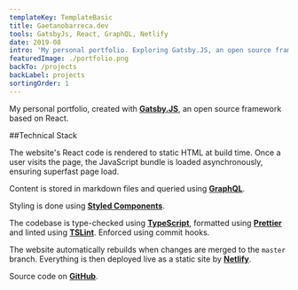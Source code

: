 ```yaml
---
templateKey: TemplateBasic
title: Gaetanobarreca.dev
tools: GatsbyJs, React, GraphQL, Netlify
date: 2019-08
intro: 'My personal portfolio. Exploring Gatsby.JS, an open source framework based on React.'
featuredImage: ./portfolio.png
backTo: /projects
backLabel: projects
sortingOrder: 1
---
```


My personal portfolio, created with <a href="https://www.gatsbyjs.org/" target="_blank"><strong>Gatsby.JS</strong></a>, an open source framework based on React.

##Technical Stack

The website's React code is rendered to static HTML at build time. Once a user visits the page, the JavaScript bundle is loaded asynchronously, ensuring superfast page load.

Content is stored in markdown files and queried using [**GraphQL**](https://graphql.org/).

Styling is done using [**Styled Components**](https://www.styled-components.com).

The codebase is type-checked using [**TypeScript**](https://www.typescriptlang.org/), formatted using [**Prettier**](https://github.com/prettier/prettier) and linted using [**TSLint**](https://palantir.github.io/tslint/). Enforced using commit hooks.

The website automatically rebuilds when changes are merged to the `master` branch. Everything is then deployed live as a static site by [**Netlify**](https://www.netlify.com).

Source code on <a href="https://github.com/gaebar/gaetanobarreca.dev" target="_blank"><strong>GitHub</strong></a>.
